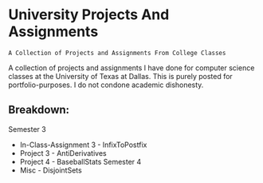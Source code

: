 # University Projects And Assignments

`A Collection of Projects and Assignments From College Classes`

A collection of projects and assignments I have done for computer science classes at the University of Texas at Dallas. 
This is purely posted for portfolio-purposes. I do not condone academic dishonesty.

## Breakdown:

Semester 3
  - In-Class-Assignment 3 - InfixToPostfix
  - Project 3 - AntiDerivatives
  - Project 4 - BaseballStats
Semester 4
  - Misc  - DisjointSets
